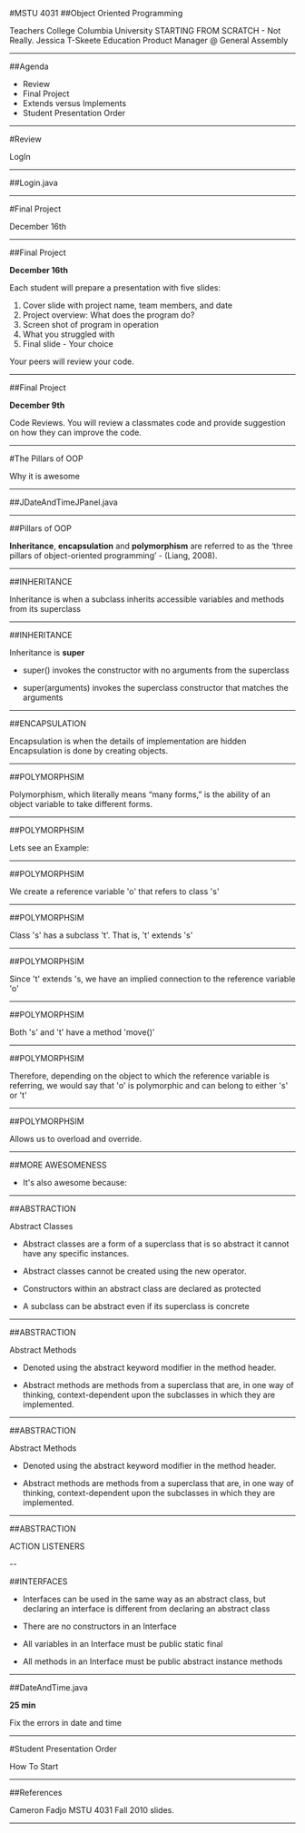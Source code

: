 <section data-background="images/teachers_college.jpg">
</section>

#MSTU 4031
##Object Oriented Programming

<div>
Teachers College Columbia University
STARTING FROM SCRATCH - Not Really.
Jessica T-Skeete Education Product Manager @ General Assembly
</div>

---

##Agenda

*	Review
*	Final Project
*	Extends versus Implements
*	Student Presentation Order

<section data-background="../arial_columbia.jpg">
</section>

---
#Review

<div class="label">
<p>LogIn</p>
</div>

---

##Login.java

---

<section data-background="../images/columbia_alma.jpg">
</section>

#Final Project

<div class="label">
<p>December 16th</p>
</div>

---

##Final Project

__December 16th__

Each student will prepare a presentation with five slides:

1) Cover slide with project name, team members, and date
2) Project overview: What does the program do?
3) Screen shot of program in operation
4) What you struggled with
5) Final slide - Your choice

Your peers will review your code.

---

##Final Project

__December 9th__

Code Reviews. You will review a classmates code and provide suggestion on how they can improve the code.

---



<section data-background="images/Columbia.jpg">
</section>
#The Pillars of OOP

<div class="label">
<p>Why it is awesome</p>
</div>

---

##JDateAndTimeJPanel.java

---

##Pillars of OOP

__Inheritance__, __encapsulation__ and __polymorphism__ are referred to as the ‘three pillars of object-oriented programming’ - (Liang, 2008).

---


##INHERITANCE

Inheritance is when a subclass inherits accessible variables and methods from its superclass

---


##INHERITANCE

Inheritance is __super__

*	super() invokes the constructor with no arguments from the superclass

*	super(arguments) invokes the superclass constructor that matches the arguments

---


##ENCAPSULATION

Encapsulation is when the details of implementation are hidden
Encapsulation is done by creating objects.

---


##POLYMORPHSIM

Polymorphism, which literally means “many forms,” is the ability of an object variable to take different forms.

---


##POLYMORPHSIM

Lets see an Example:

---


##POLYMORPHSIM

We create a reference variable 'o' that refers to class 's'

---




##POLYMORPHSIM

Class 's' has a subclass 't'.  That is, 't' extends 's'


---


##POLYMORPHSIM

Since 't' extends 's, we have an implied connection to the reference variable 'o'

---


##POLYMORPHSIM

Both 's' and 't' have a method 'move()'

---




##POLYMORPHSIM

Therefore, depending on the object to which the reference variable is referring, we would say that 'o' is polymorphic and can belong to either 's' or 't'

---


##POLYMORPHSIM

Allows us to overload and override.

---

##MORE AWESOMENESS

*	It's also awesome because:

---


##ABSTRACTION

Abstract Classes

*	Abstract classes are a form of a superclass that is so abstract it cannot have any specific instances.

*	Abstract classes cannot be created using the new operator.

*	Constructors within an abstract class are declared as protected 

*	A subclass can be abstract even if its superclass is concrete


---

##ABSTRACTION

Abstract Methods

*	Denoted using the abstract keyword modifier in the method header.

*	Abstract methods are methods from a superclass that are, in one way of thinking, context-dependent upon the subclasses in which they are implemented.

---

##ABSTRACTION

Abstract Methods

*	Denoted using the abstract keyword modifier in the method header.

*	Abstract methods are methods from a superclass that are, in one way of thinking, context-dependent upon the subclasses in which they are implemented.

---


##ABSTRACTION

ACTION LISTENERS

--



##INTERFACES

*	Interfaces can be used in the same way as an abstract class, but declaring an interface is different from declaring an abstract class

*	There are no constructors in an Interface

*	All variables in an Interface must be public static final

*	All methods in an Interface must be public abstract instance methods

---

##DateAndTime.java

__25 min__


Fix the errors in date and time 

---



<section data-background="images/Columbia_sign.jpg">
</section>

#Student Presentation Order

<div class="label">
<p>How To Start</p>

</div>

---

##References

Cameron Fadjo MSTU 4031 Fall 2010 slides.


---

